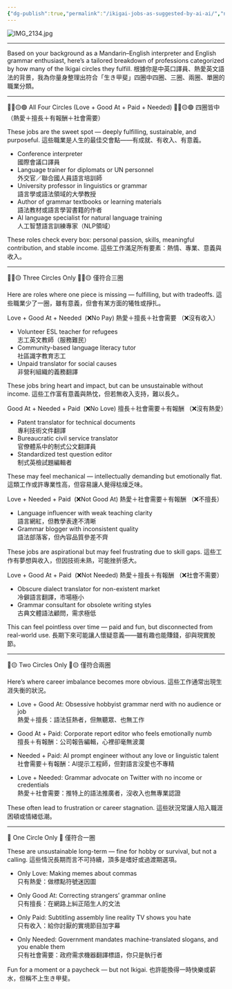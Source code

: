 ```yaml
---
{"dg-publish":true,"permalink":"/ikigai-jobs-as-suggested-by-ai-ai/","noteIcon":"2"}
---
```


![IMG_2134.jpg](/img/user/_attachments/_OB/IMG_2134.jpg)


---

Based on your background as a Mandarin–English interpreter and English grammar enthusiast, here’s a tailored breakdown of professions categorized by how many of the Ikigai circles they fulfill.
根據你是中英口譯員、熱愛英文語法的背景，我為你量身整理出符合「生き甲斐」四圈中四圈、三圈、兩圈、單圈的職業分類。

---

🔵🔴🟡🟢 All Four Circles (Love + Good At + Paid + Needed)
🔵🔴🟡🟢 四圈皆中（熱愛＋擅長＋有報酬＋社會需要）

These jobs are the sweet spot — deeply fulfilling, sustainable, and purposeful.
這些職業是人生的最佳交會點——有成就、有收入、有意義。

- Conference interpreter  
    國際會議口譯員
- Language trainer for diplomats or UN personnel  
    外交官／聯合國人員語言培訓師
- University professor in linguistics or grammar  
    語言學或語法領域的大學教授
- Author of grammar textbooks or learning materials  
    語法教材或語言學習書籍的作者
- AI language specialist for natural language training  
    人工智慧語言訓練專家（NLP領域）


These roles check every box: personal passion, skills, meaningful contribution, and stable income.
這些工作滿足所有要素：熱情、專業、意義與收入。

---

🔵🔴🟡 Three Circles Only
🔵🔴🟡 僅符合三圈

Here are roles where one piece is missing — fulfilling, but with tradeoffs.
這些職業少了一圈，雖有意義，但會有某方面的犧牲或掙扎。  



Love + Good At + Needed  (❌No Pay)
熱愛＋擅長＋社會需要 （❌沒有收入）

- Volunteer ESL teacher for refugees  
    志工英文教師（服務難民）    
- Community-based language literacy tutor  
    社區識字教育志工    
- Unpaid translator for social causes  
    非營利組織的義務翻譯
  
These jobs bring heart and impact, but can be unsustainable without income.
這些工作富有意義與熱忱，但若無收入支持，難以長久。



Good At + Needed + Paid  (❌No Love)
擅長＋社會需要＋有報酬 （❌沒有熱愛）

- Patent translator for technical documents  
    專利技術文件翻譯
- Bureaucratic civil service translator  
    官僚體系中的制式公文翻譯員
- Standardized test question editor  
    制式英檢試題編輯者

These may feel mechanical — intellectually demanding but emotionally flat.
這類工作或許專業性高，但容易讓人覺得枯燥乏味。



Love + Needed + Paid  (❌Not Good At)
熱愛＋社會需要＋有報酬 （❌不擅長）  

- Language influencer with weak teaching clarity  
    語言網紅，但教學表達不清晰
- Grammar blogger with inconsistent quality  
    語法部落客，但內容品質參差不齊

These jobs are aspirational but may feel frustrating due to skill gaps.
這些工作有夢想與收入，但因技術未熟，可能挫折感大。



Love + Good At + Paid  (❌Not Needed)
熱愛＋擅長＋有報酬 （❌社會不需要）

- Obscure dialect translator for non-existent market  
    冷僻語言翻譯，市場極小
- Grammar consultant for obsolete writing styles  
    古典文體語法顧問，需求極低

This can feel pointless over time — paid and fun, but disconnected from real-world use.
長期下來可能讓人懷疑意義——雖有趣也能賺錢，卻與現實脫節。
  
---

🔴🟡 Two Circles Only
🔴🟡 僅符合兩圈

Here’s where career imbalance becomes more obvious.
這些工作通常出現生涯失衡的狀況。
 
- Love + Good At: Obsessive hobbyist grammar nerd with no audience or job  
    熱愛＋擅長：語法狂熱者，但無聽眾、也無工作
    
- Good At + Paid: Corporate report editor who feels emotionally numb  
    擅長＋有報酬：公司報告編輯，心裡卻毫無波瀾
    
- Needed + Paid: AI prompt engineer without any love or linguistic talent  
    社會需要＋有報酬：AI提示工程師，但對語言沒愛也不專精
    
- Love + Needed: Grammar advocate on Twitter with no income or credentials  
    熱愛＋社會需要：推特上的語法推廣者，沒收入也無專業認證

  
These often lead to frustration or career stagnation.
這些狀況常讓人陷入職涯困頓或情緒低潮。
  
---

🔘 One Circle Only
🔘 僅符合一圈

  
These are unsustainable long-term — fine for hobby or survival, but not a calling.
這些情況長期而言不可持續，頂多是嗜好或過渡期選項。
  
- Only Love: Making memes about commas  
    只有熱愛：做標點符號迷因圖
    
- Only Good At: Correcting strangers’ grammar online  
    只有擅長：在網路上糾正陌生人的文法
    
- Only Paid: Subtitling assembly line reality TV shows you hate  
    只有收入：給你討厭的實境節目加字幕
    
- Only Needed: Government mandates machine-translated slogans, and you enable them  
    只有社會需要：政府需求機器翻譯標語，你只是執行者


Fun for a moment or a paycheck — but not Ikigai.
也許能換得一時快樂或薪水，但稱不上生き甲斐。